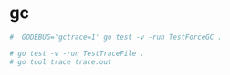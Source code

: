# gc

```bash
#  GODEBUG='gctrace=1' go test -v -run TestForceGC .
```


```bash
# go test -v -run TestTraceFile .
# go tool trace trace.out 
```